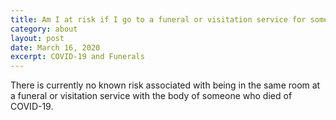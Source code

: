 ```yaml
---
title: Am I at risk if I go to a funeral or visitation service for someone who died of COVID-19?
category: about
layout: post
date: March 16, 2020
excerpt: COVID-19 and Funerals
---
```


There is currently no known risk associated with being in the same room at a funeral or visitation service with the body of someone who died of COVID-19.
